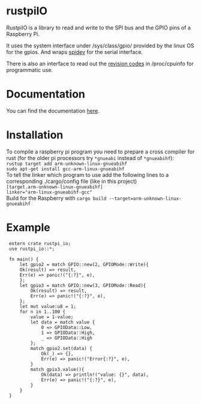 # rustpiIO
RustpiIO is a library to read and write to the SPI bus and the GPIO pins of a Raspberry Pi.

It uses the system interface under /sys/class/gpio/ provided by the linux OS for the gpios. And wraps [spidev](https://crates.io/crates/spidev) for the serial interface.

There is also an interface to read out the [revision codes](https://www.raspberrypi.org/documentation/hardware/raspberrypi/revision-codes/README.md) in /proc/cpuinfo for programmatic use.

# Documentation
You can find the documentation [here](https://skasselbard.github.io/rustpiIO/).

# Installation
To compile a raspberry pi program you need to prepare a cross compiler for rust
(for the older pi processors try `*gnueabi` instead of `*gnueabihf`):  
`rustup target add arm-unknown-linux-gnueabihf`  
`sudo apt-get install gcc-arm-linux-gnueabihf`  
To tell the linker which program to use add the following lines to a corresponding
./cargo/config file (like in this project)  
`[target.arm-unknown-linux-gnueabihf]`  
`linker="arm-linux-gnueabihf-gcc"`  
Build for the Raspberry with `cargo build --target=arm-unknown-linux-gnueabihf`  


# Example  

```
 extern crate rustpi_io;
 use rustpi_io::*;

 fn main() {
     let gpio2 = match GPIO::new(2, GPIOMode::Write){
     Ok(result) => result,
     Err(e) => panic!("{:?}", e),
     };
     let gpio3 = match GPIO::new(3, GPIOMode::Read){
         Ok(result) => result,
         Err(e) => panic!("{:?}", e),
     };
     let mut value:u8 = 1;
     for n in 1..100 {
         value = 1-value;
         let data = match value {
             0 => GPIOData::Low,
             1 => GPIOData::High,
             _ => GPIOData::High
         };
         match gpio2.set(data) {
             Ok(_) => {},
             Err(e) => panic!("Error{:?}", e),
         }
         match gpio3.value(){
             Ok(data) => println!("value: {}", data),
             Err(e) => panic!("{:?}", e),
         }
     }
 }
```
